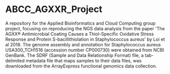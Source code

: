 # ABCC_AGXXR_Project
A repository for the Applied Bioinformatics and Cloud Computing group project, focusing on reproducing the NGS data analysis from the paper 'The AGXX® Antimicrobial Coating Causes a Thiol-Specific Oxidative Stress Response and Protein S-bacillithiolation in Staphylococcus aureus' by Loi et al 2018.
The genome assembly and annotation for Staphylococcus aureus USA300_TCH1516 (accession number CP000730) were obtained from NCBI GenBank.
The SDRF (Sample and Data Relationship Format) file, a tab-delimited metadata file that maps samples to their data files, was downloaded from the ArrayExpress functional genomics data collection. 
